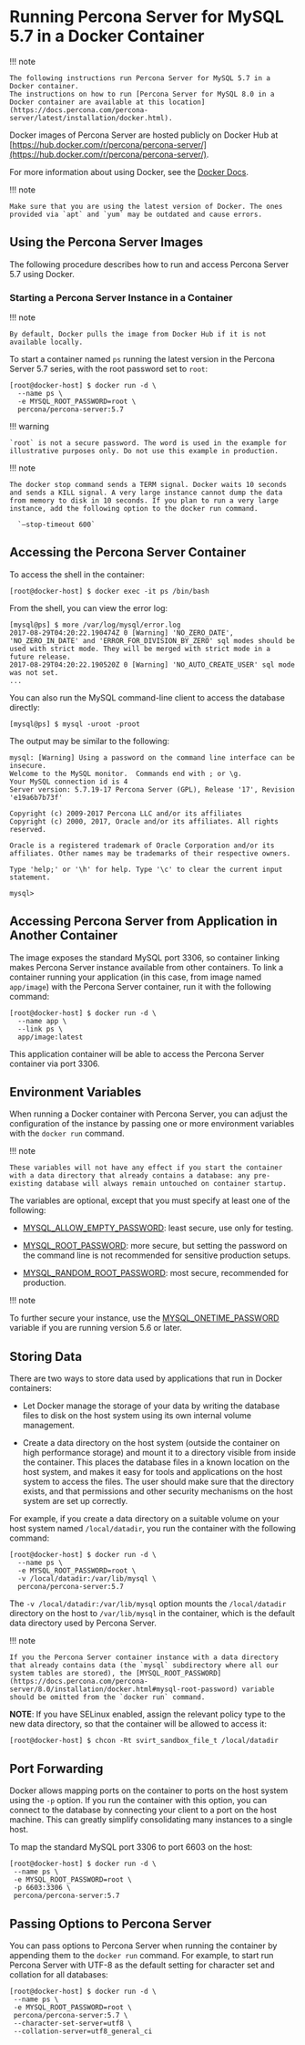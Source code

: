 # Running Percona Server for MySQL 5.7 in a Docker Container

!!! note

    The following instructions run Percona Server for MySQL 5.7 in a Docker container. 
    The instructions on how to run [Percona Server for MySQL 8.0 in a Docker container are available at this location](https://docs.percona.com/percona-server/latest/installation/docker.html).


Docker images of Percona Server are hosted publicly on Docker Hub at
[https://hub.docker.com/r/percona/percona-server/](https://hub.docker.com/r/percona/percona-server/).

For more information about using Docker, see the [Docker Docs](https://docs.docker.com/).

!!! note

    Make sure that you are using the latest version of Docker. The ones provided via `apt` and `yum` may be outdated and cause errors.



## Using the Percona Server Images

The following procedure describes how to run and access Percona Server 5.7
using Docker.

### Starting a Percona Server Instance in a Container

!!! note 

    By default, Docker pulls the image from Docker Hub if it is not available locally.
    
To start a container named `ps`
running the latest version in the Percona Server 5.7 series,
with the root password set to `root`:

```
[root@docker-host] $ docker run -d \
  --name ps \
  -e MYSQL_ROOT_PASSWORD=root \
  percona/percona-server:5.7
```

!!! warning

    `root` is not a secure password. The word is used in the example for illustrative purposes only. Do not use this example in production.

!!! note

    The docker stop command sends a TERM signal. Docker waits 10 seconds and sends a KILL signal. A very large instance cannot dump the data from memory to disk in 10 seconds. If you plan to run a very large instance, add the following option to the docker run command.

      `–stop-timeout 600`

## Accessing the Percona Server Container

To access the shell in the container:

```shell
[root@docker-host] $ docker exec -it ps /bin/bash
```

From the shell, you can view the error log:

```text
[mysql@ps] $ more /var/log/mysql/error.log
2017-08-29T04:20:22.190474Z 0 [Warning] 'NO_ZERO_DATE', 'NO_ZERO_IN_DATE' and 'ERROR_FOR_DIVISION_BY_ZERO' sql modes should be used with strict mode. They will be merged with strict mode in a future release.
2017-08-29T04:20:22.190520Z 0 [Warning] 'NO_AUTO_CREATE_USER' sql mode was not set.
...
```

You can also run the MySQL command-line client
to access the database directly:

```shell
[mysql@ps] $ mysql -uroot -proot
```

The output may be similar to the following:

```text
mysql: [Warning] Using a password on the command line interface can be insecure.
Welcome to the MySQL monitor.  Commands end with ; or \g.
Your MySQL connection id is 4
Server version: 5.7.19-17 Percona Server (GPL), Release '17', Revision 'e19a6b7b73f'

Copyright (c) 2009-2017 Percona LLC and/or its affiliates
Copyright (c) 2000, 2017, Oracle and/or its affiliates. All rights reserved.

Oracle is a registered trademark of Oracle Corporation and/or its affiliates. Other names may be trademarks of their respective owners.

Type 'help;' or '\h' for help. Type '\c' to clear the current input statement.

mysql>
```

## Accessing Percona Server from Application in Another Container

The image exposes the standard MySQL port 3306,
so container linking makes Percona Server instance available
from other containers.
To link a container running your application
(in this case, from image named `app/image`)
with the Percona Server container,
run it with the following command:

```shell
[root@docker-host] $ docker run -d \
  --name app \
  --link ps \
  app/image:latest
```

This application container will be able to access the Percona Server container
via port 3306.

## Environment Variables

When running a Docker container with Percona Server,
you can adjust the configuration of the instance
by passing one or more environment variables with the `docker run` command.

!!! note

    These variables will not have any effect if you start the container with a data directory that already contains a database: any pre-existing database will always remain untouched on container startup.

The variables are optional, except that you must specify at least one of the following:

* [MYSQL_ALLOW_EMPTY_PASSWORD](https://docs.percona.com/percona-server/8.0/installation/docker.html#mysql-allow-empty-password): least secure, use only for testing.

* [MYSQL_ROOT_PASSWORD](https://docs.percona.com/percona-server/8.0/installation/docker.html#mysql-root-password): more secure,
but setting the password on the command line is not recommended
for sensitive production setups.

* [MYSQL_RANDOM_ROOT_PASSWORD](https://docs.percona.com/percona-server/8.0/installation/docker.html#mysql-random-root-password): most secure,
recommended for production.

!!! note

   To further secure your instance, use the [MYSQL_ONETIME_PASSWORD](https://docs.percona.com/percona-server/8.0/installation/docker.html#mysql-onetime-password) variable if you are running version 5.6 or later.

## Storing Data

There are two ways to store data used by applications
that run in Docker containers:


* Let Docker manage the storage of your data
by writing the database files to disk on the host system
using its own internal volume management.


* Create a data directory on the host system
(outside the container on high performance storage)
and mount it to a directory visible from inside the container.
This places the database files in a known location on the host system,
and makes it easy for tools and applications on the host system
to access the files.
The user should make sure that the directory exists,
and that permissions and other security mechanisms on the host system
are set up correctly.

For example, if you create a data directory on a suitable volume
on your host system named `/local/datadir`,
you run the container with the following command:

```shell
[root@docker-host] $ docker run -d \
  --name ps \
  -e MYSQL_ROOT_PASSWORD=root \
  -v /local/datadir:/var/lib/mysql \
  percona/percona-server:5.7
```

The `-v /local/datadir:/var/lib/mysql` option
mounts the `/local/datadir` directory on the host
to `/var/lib/mysql` in the container,
which is the default data directory used by Percona Server.

!!! note

    If you the Percona Server container instance with a data directory that already contains data (the `mysql` subdirectory where all our system tables are stored), the [MYSQL_ROOT_PASSWORD](https://docs.percona.com/percona-server/8.0/installation/docker.html#mysql-root-password) variable should be omitted from the `docker run` command.

**NOTE**: If you have SELinux enabled,
assign the relevant policy type to the new data directory,
so that the container will be allowed to access it:

```shell
[root@docker-host] $ chcon -Rt svirt_sandbox_file_t /local/datadir
```

## Port Forwarding

Docker allows mapping ports on the container to ports on the host system
using the `-p` option.
If you run the container with this option,
you can connect to the database by connecting your client
to a port on the host machine.
This can greatly simplify consolidating many instances to a single host.

To map the standard MySQL port 3306 to port 6603 on the host:

```shell
[root@docker-host] $ docker run -d \
 --name ps \
 -e MYSQL_ROOT_PASSWORD=root \
 -p 6603:3306 \
 percona/percona-server:5.7
```

## Passing Options to Percona Server

You can pass options to Percona Server when running the container
by appending them to the `docker run` command.
For example, to start run Percona Server with UTF-8
as the default setting for character set
and collation for all databases:

```shell
[root@docker-host] $ docker run -d \
 --name ps \
 -e MYSQL_ROOT_PASSWORD=root \
 percona/percona-server:5.7 \
 --character-set-server=utf8 \
 --collation-server=utf8_general_ci
```
